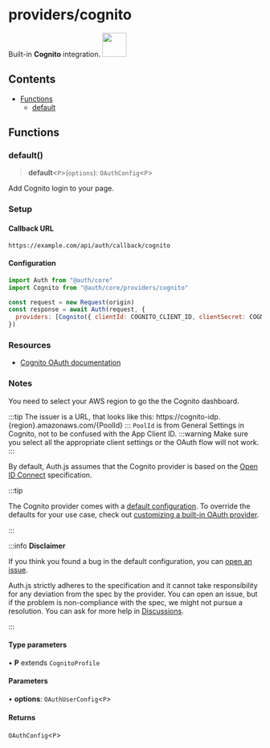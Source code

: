 # providers/cognito

<div style={{backgroundColor: "#000", display: "flex", justifyContent: "space-between", color: "#fff", padding: 16}}>
<span>Built-in <b>Cognito</b> integration.</span>
<a href="https://docs.aws.amazon.com/cognito">
  <img style={{display: "block"}} src="https://authjs.dev/img/providers/cognito.svg" height="48" width="48"/>
</a>
</div>

## Contents

- [Functions](cognito.md#functions)
    - [default](cognito.md#default)

## Functions

### default()

> **default**\<`P`\>(`options`): `OAuthConfig`\<`P`\>

Add Cognito login to your page.

### Setup

#### Callback URL
```
https://example.com/api/auth/callback/cognito
```

#### Configuration
```js
import Auth from "@auth/core"
import Cognito from "@auth/core/providers/cognito"

const request = new Request(origin)
const response = await Auth(request, {
  providers: [Cognito({ clientId: COGNITO_CLIENT_ID, clientSecret: COGNITO_CLIENT_SECRET, issuer: COGNITO_ISSUER })],
})
```

### Resources

 - [Cognito OAuth documentation](https://docs.aws.amazon.com/cognito/latest/developerguide/cognito-userpools-server-contract-reference.html)

### Notes
You need to select your AWS region to go the the Cognito dashboard.

:::tip
The issuer is a URL, that looks like this: https://cognito-idp.{region}.amazonaws.com/{PoolId}
:::
`PoolId` is from General Settings in Cognito, not to be confused with the App Client ID.
:::warning
Make sure you select all the appropriate client settings or the OAuth flow will not work.
:::

By default, Auth.js assumes that the Cognito provider is
based on the [Open ID Connect](https://openid.net/specs/openid-connect-core-1_0.html) specification.

:::tip

The Cognito provider comes with a [default configuration](https://github.com/nextauthjs/next-auth/blob/main/packages/core/src/providers/cognito.ts).
To override the defaults for your use case, check out [customizing a built-in OAuth provider](https://authjs.dev/guides/providers/custom-provider#override-default-options).

:::

:::info **Disclaimer**

If you think you found a bug in the default configuration, you can [open an issue](https://authjs.dev/new/provider-issue).

Auth.js strictly adheres to the specification and it cannot take responsibility for any deviation from
the spec by the provider. You can open an issue, but if the problem is non-compliance with the spec,
we might not pursue a resolution. You can ask for more help in [Discussions](https://authjs.dev/new/github-discussions).

:::

#### Type parameters

• **P** extends `CognitoProfile`

#### Parameters

• **options**: `OAuthUserConfig`\<`P`\>

#### Returns

`OAuthConfig`\<`P`\>
